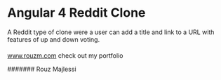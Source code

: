 # Angular 4 Reddit Clone
A Reddit type of clone were a user can add a title and link to a URL with features 
of up and down voting. 

####
www.rouzm.com
check out my portfolio


####### Rouz Majlessi


